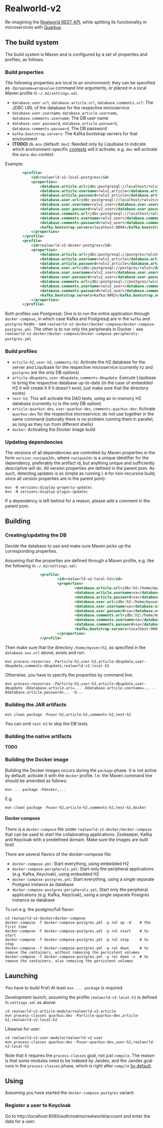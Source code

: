 # Realworld-v2

Re-imagining the [Realworld REST API](https://github.com/gothinkster/realworld/tree/master/api),
while splitting its functionality in microservices with [Quarkus](https://quarkus.io/).

## The build system

The build system is Maven and is configured by a set of properties and profiles, as follows:

### Build properties

The following properties are local to an environment; they can be specified as `-Dpropname=propvalue` command line arguments,
or placed in a local Maven profile in `~/.m2/settings.xml`.

- `database.user.url`, `database.article.url`, `database.comments.url`: The JDBC URL of the database for the respective microservice
- `database.user.username`, `database.article.username`, `database.comments.username`: The DB user name
- `database.user.password`, `database.article.password`, `database.comments.password`: The DB password
- `kafka.bootstrap.servers`: The Kafka bootstrap servers for that environment
- **(TODO)** `db.env` (default: `dev`): Needed only by Liquibase to indicate which environment-specific [contexts](https://www.liquibase.org/documentation/contexts.html)
will it activate; e.g. `dev` will activate the `data-dev` context

Example:

```xml
		<profile>
			<id>realworld-v2-local-postgres</id>
			<properties>
				<database.article.url>jdbc:postgresql://localhost/rwlv2</database.article.url>
				<database.article.username>rwlv2_article</database.article.username>
				<database.article.password>rwlv2_article</database.article.password>
				<database.user.url>jdbc:postgresql://localhost/rwlv2</database.user.url>
				<database.user.username>rwlv2_user</database.user.username>
				<database.user.password>rwlv2_user</database.user.password>
				<database.comments.url>jdbc:postgresql://localhost/rwlv2</database.comments.url>
				<database.comments.username>rwlv2_user</database.comments.username>
				<database.comments.password>rwlv2_user</database.comments.password>
				<kafka.bootstrap.servers>localhost:9094</kafka.bootstrap.servers>
			</properties>
		</profile>
		<profile>
			<id>realworld-v2-docker-postgres</id>
			<properties>
				<database.article.url>jdbc:postgresql://postgres/rwlv2</database.article.url>
				<database.article.username>rwlv2_article</database.article.username>
				<database.article.password>rwlv2_article</database.article.password>
				<database.user.url>jdbc:postgresql://postgres/rwlv2</database.user.url>
				<database.user.username>rwlv2_user</database.user.username>
				<database.user.password>rwlv2_user</database.user.password>
				<database.comments.url>jdbc:postgresql://postgres/rwlv2</database.comments.url>
				<database.comments.username>rwlv2_user</database.comments.username>
				<database.comments.password>rwlv2_user</database.comments.password>
				<kafka.bootstrap.servers>kafka:9092</kafka.bootstrap.servers>
			</properties>
		</profile>
```

Both profiles use Postgresql. One is to run the entire application through `docker-compose`, in which case Kafka and
Postgresql are in the `kafka` and `postgres` hosts - see `realworld-v2-docker/docker-compose/docker-compose-postgres.yml`.
The other is to run only the peripherals in Docker - see `realworld-v2-docker/docker-compose/docker-compose-peripherals-postgres.yml`.

### Build profiles

- `article-h2`, `user-h2`, `comments-h2`: Activate the H2 database for the server and Liquibase for the respective microservice (currently `h2` and `postgres` are the only DB options)
- `article-dbupdate`, `user-dbupdate`, `comments-dbupdate`: Execute Liquibase to bring the respective database up-to-date (in the case of embedded H2 it will create it if it doesn't exist; just make sure that the directory exists)
- `test-h2`: This will activate the DAO tests, using an in-memory H2 database (currently `h2` is the only DB option)
- `article-quarkus-dev`, `user-quarkus-dev`, `comments-quarkus-dev`: Activate `quarkus:dev` for the respective microservice; do not use together in the same command
  (naturally there is no problem running them in parallel, as long as they run from different shells)
- `docker`: Activating the Docker image build

### Updating dependencies

The versions of all dependencies are controlled by Maven properties in the form `version.<uniqueId>`,
where `<uniqueId>` is a unique identifier for the dependency, preferably the artifact id, but anything
unique and sufficiently descriptive will do. All version properties are defined in the parent pom.
As such, detecting updates is as simple as running (`-N` for non-recursive build, since all version properties are
in the parent pom):

```shell
mvn -N versions:display-property-updates
mvn -N versions:display-plugin-updates
```

If a dependency is left behind for a reason, please add a comment in the parent pom.

## Building

### Creating/updating the DB

Decide the database to use and make sure Maven picks up the corresponding properties.

Assuming that the properties are defined through a Maven profile, e.g. like the following in `~/.m2/settings.xml`:

```xml
                <profile>
                        <id>realworld-v2-local-h2</id>
                        <properties>
                                <database.article.url>jdbc:h2:/home/myuser/h2/article</database.article.url>
                                <database.article.username>sa</database.article.username>
                                <database.article.password>sa</database.article.password>
                                <database.user.url>jdbc:h2:/home/myuser/h2/user</database.user.url>
                                <database.user.username>sa</database.user.username>
                                <database.user.password>sa</database.user.password>
                                <database.comments.url>jdbc:h2:/home/myuser/h2/comments</database.comments.url>
                                <database.comments.username>sa</database.comments.username>
                                <database.comments.password>sa</database.comments.password>
                                <kafka.bootstrap.servers>localhost:9094</kafka.bootstrap.servers>
                        </properties>
                </profile>
```

Then make sure that the directory `/home/myuser/h2`, as specified in the `database.xxx.url` above, exists and run:

```shell
mvn process-resources -Particle-h2,user-h2,article-dbupdate,user-dbupdate,comments-dbupdate,realworld-v2-local-h2
```

Otherwise, you have to specify the properties by command line:

```shell
mvn process-resources -Particle-h2,user-h2,article-dbupdate,user-dbupdate -Ddatabase.article.url=... -Ddatabase.article.username=... -Ddatabase.article.password=... -D...
```

### Building the JAR artifacts

```shell
mvn clean package -Puser-h2,article-h2,comments-h2,test-h2
```

You can omit `test-h2` to skip the DB tests.

### Building the native artifacts

**TODO**

### Building the Docker image

Building the Docker images occurs during the `package` phase.
It is not active by default; activate it with the `docker` profile.
I.e. the Maven command line should be amended as follows:

```shell
mvn ... package -Pdocker,...
```

E.g.

```shell
mvn clean package -Puser-h2,article-h2,comments-h2,test-h2,docker
```

#### Docker compose

There is a `docker-compose` file under `realworld-v2-docker/docker-compose` that can be used to start the collaborating
applications: Zookeeper, Kafka and Keycloak with a predefined domain.
Make sure the images are built first!

There are several flavors of the docker-compose file:

- `docker-compose.yml`: Start everything, using embedded H2
- `docker-compose-peripherals.yml`: Start only the peripheral applications (e.g. Kafka, Keycloak), using embedded H2
- `docker-compose-postgres.yml`: Start everything, using a single separate Postgres instance as database
- `docker-compose-postgres-peripherals.yml`: Start only the peripheral applications (e.g. Kafka, Keycloak), using a single separate Postgres instance as database

To run e.g. the postgres/full flavor:

```shell
cd realworld-v2-docker/docker-compose
docker-compose -f docker-compose-postgres.yml -p rwl up -d    # the first time
docker-compose -f docker-compose-postgres.yml -p rwl start    # to start
docker-compose -f docker-compose-postgres.yml -p rwl stop     # to stop
docker-compose -f docker-compose-postgres.yml -p rwl down     # to remove the containers, without removing the persistent volumes
docker-compose -f docker-compose-postgres.yml -p rwl down -v  # to remove the containers, also removing the persistent volumes
```

## Launching

You have to build first! At least `mvn ... package` is required.

Development launch, assuming the profile `realworld-v2-local-h2` is defined in `settings.xml` as above:

```shell
cd realworld-v2-article-module/realworld-v2-article
mvn process-classes quarkus:dev -Particle-quarkus-dev,article-h2,realworld-v2-local-h2
```

Likewise for user:

```shell
cd realworld-v2-user-module/realworld-v2-user
mvn process-classes quarkus:dev -Puser-quarkus-dev,user-h2,realworld-v2-local-h2
```

Note that it requires the `process-classes` goal, not just `compile`. The reason is that some modules
need to be indexed by Jandex, and the Jandex goal runs in the `process-classes` phase, which is right after `compile`
[by default](https://maven.apache.org/guides/introduction/introduction-to-the-lifecycle.html).

## Using

Assuming you have started the `docker-compose-postgres` variant:

### Register a user to Keycloak

Go to http://localhost:8580/auth/realms/realworld/account and enter the data for a user.
